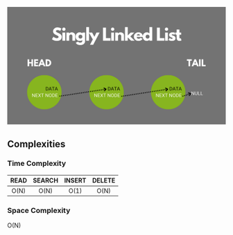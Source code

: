 ![List Structure](./singly-linked-list.png)

## Complexities

### Time Complexity
|  READ  | SEARCH | INSERT | DELETE |
|:------:|:------:|:------:|:------:|
| O(N)   | O(N)   | O(1)   |O(N)    |

### Space Complexity

O(N)

